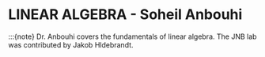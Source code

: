 # LINEAR ALGEBRA - Soheil Anbouhi
:::{note}
Dr. Anbouhi covers the fundamentals of linear algebra. The JNB lab was contributed by Jakob Hldebrandt.
